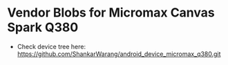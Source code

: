 Vendor Blobs for Micromax Canvas Spark Q380
============================================
* Check device tree here:
https://github.com/ShankarWarang/android_device_micromax_q380.git
